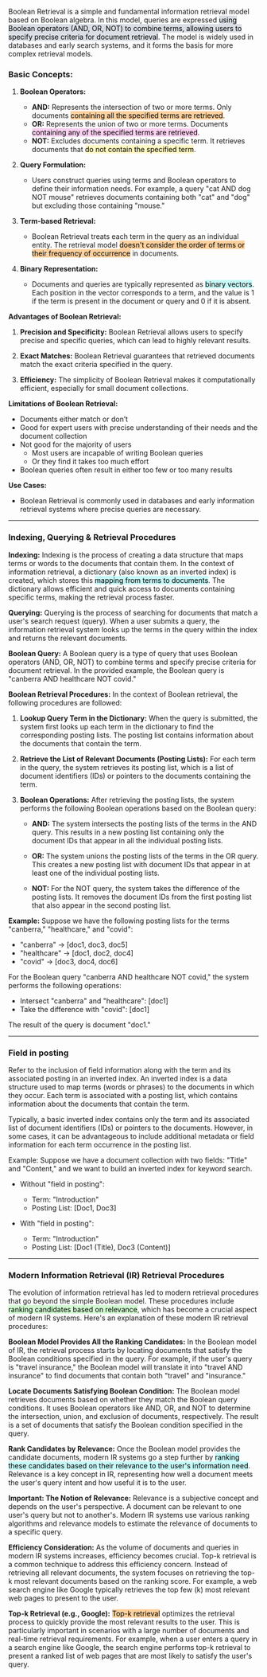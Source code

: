 Boolean Retrieval is a simple and fundamental information retrieval model based on Boolean algebra. In this model, queries are expressed <mark style="background: #CACFD9A6;">using Boolean operators (AND, OR, NOT) to combine terms, allowing users to specify precise criteria for document retrieval</mark>. The model is widely used in databases and early search systems, and it forms the basis for more complex retrieval models.

### Basic Concepts:

1. **Boolean Operators:**
    
    - **AND:** Represents the intersection of two or more terms. Only documents <mark style="background: #FFB86CA6;">containing all the specified terms are retrieved</mark>.
    - **OR:** Represents the union of two or more terms. Documents <mark style="background: #FFB8EBA6;">containing any of the specified terms are retrieved</mark>.
    - **NOT:** Excludes documents containing a specific term. It retrieves documents that <mark style="background: #FFF3A3A6;">do not contain the specified term</mark>.
2. **Query Formulation:**
    
    - Users construct queries using terms and Boolean operators to define their information needs. For example, a query "cat AND dog NOT mouse" retrieves documents containing both "cat" and "dog" but excluding those containing "mouse."
3. **Term-based Retrieval:**
    
    - Boolean Retrieval treats each term in the query as an individual entity. The retrieval model <mark style="background: #FFB86CA6;">doesn't consider the order of terms or their frequency of occurrence</mark> in documents.
4. **Binary Representation:**
    
    - Documents and queries are typically represented as <mark style="background: #ABF7F7A6;">binary vectors</mark>. Each position in the vector corresponds to a term, and the value is 1 if the term is present in the document or query and 0 if it is absent.

**Advantages of Boolean Retrieval:**

1. **Precision and Specificity:** Boolean Retrieval allows users to specify precise and specific queries, which can lead to highly relevant results.
    
2. **Exact Matches:** Boolean Retrieval guarantees that retrieved documents match the exact criteria specified in the query.
    
3. **Efficiency:** The simplicity of Boolean Retrieval makes it computationally efficient, especially for small document collections.
    

**Limitations of Boolean Retrieval:**
- Documents either match or don’t 
- Good for expert users with precise understanding of their needs and the document collection 
- Not good for the majority of users 
	-  Most users are incapable of writing Boolean queries 
	- Or they find it takes too much effort 
- Boolean queries often result in either too few or too many results

**Use Cases:**
- Boolean Retrieval is commonly used in databases and early information retrieval systems where precise queries are necessary.

---

### Indexing, Querying & Retrieval Procedures

**Indexing:** Indexing is the process of creating a data structure that maps terms or words to the documents that contain them. In the context of information retrieval, a dictionary (also known as an inverted index) is created, which stores this <mark style="background: #ABF7F7A6;">mapping from terms to documents</mark>. The dictionary allows efficient and quick access to documents containing specific terms, making the retrieval process faster.

**Querying:** Querying is the process of searching for documents that match a user's search request (query). When a user submits a query, the information retrieval system looks up the terms in the query within the index and returns the relevant documents.

**Boolean Query:** A Boolean query is a type of query that uses Boolean operators (AND, OR, NOT) to combine terms and specify precise criteria for document retrieval. In the provided example, the Boolean query is "canberra AND healthcare NOT covid."

**Boolean Retrieval Procedures:** In the context of Boolean retrieval, the following procedures are followed:

1. **Lookup Query Term in the Dictionary:** When the query is submitted, the system first looks up each term in the dictionary to find the corresponding posting lists. The posting list contains information about the documents that contain the term.
    
2. **Retrieve the List of Relevant Documents (Posting Lists):** For each term in the query, the system retrieves its posting list, which is a list of document identifiers (IDs) or pointers to the documents containing the term.
    
3. **Boolean Operations:** After retrieving the posting lists, the system performs the following Boolean operations based on the Boolean query:
    
    - **AND:** The system intersects the posting lists of the terms in the AND query. This results in a new posting list containing only the document IDs that appear in all the individual posting lists.
        
    - **OR:** The system unions the posting lists of the terms in the OR query. This creates a new posting list with document IDs that appear in at least one of the individual posting lists.
        
    - **NOT:** For the NOT query, the system takes the difference of the posting lists. It removes the document IDs from the first posting list that also appear in the second posting list.
        

**Example:** Suppose we have the following posting lists for the terms "canberra," "healthcare," and "covid":

- "canberra" -> [doc1, doc3, doc5]
- "healthcare" -> [doc1, doc2, doc4]
- "covid" -> [doc3, doc4, doc6]

For the Boolean query "canberra AND healthcare NOT covid," the system performs the following operations:

- Intersect "canberra" and "healthcare": [doc1]
- Take the difference with "covid": [doc1]

The result of the query is document "doc1."

---
### Field in posting

Refer to the inclusion of field information along with the term and its associated posting in an inverted index. An inverted index is a data structure used to map terms (words or phrases) to the documents in which they occur. Each term is associated with a posting list, which contains information about the documents that contain the term.

Typically, a basic inverted index contains only the term and its associated list of document identifiers (IDs) or pointers to the documents. However, in some cases, it can be advantageous to include additional metadata or field information for each term occurrence in the posting list.

Example: Suppose we have a document collection with two fields: "Title" and "Content," and we want to build an inverted index for keyword search.

- Without "field in posting":
	- Term: "Introduction"
	- Posting List: [Doc1, Doc3]

- With "field in posting":
	- Term: "Introduction"
	- Posting List: [Doc1 (Title), Doc3 (Content)]

---

### Modern Information Retrieval (IR) Retrieval Procedures

The evolution of information retrieval has led to modern retrieval procedures that go beyond the simple Boolean model. These procedures include <mark style="background: #BBFABBA6;">ranking candidates based on relevance</mark>, which has become a crucial aspect of modern IR systems. Here's an explanation of these modern IR retrieval procedures:

**Boolean Model Provides All the Ranking Candidates:** In the Boolean model of IR, the retrieval process starts by locating documents that satisfy the Boolean conditions specified in the query. For example, if the user's query is "travel insurance," the Boolean model will translate it into "travel AND insurance" to find documents that contain both "travel" and "insurance."

**Locate Documents Satisfying Boolean Condition:** The Boolean model retrieves documents based on whether they match the Boolean query conditions. It uses Boolean operators like AND, OR, and NOT to determine the intersection, union, and exclusion of documents, respectively. The result is a set of documents that satisfy the Boolean condition specified in the query.

**Rank Candidates by Relevance:** Once the Boolean model provides the candidate documents, modern IR systems go a step further by <mark style="background: #ABF7F7A6;">ranking these candidates based on their relevance to the user's information need</mark>. Relevance is a key concept in IR, representing how well a document meets the user's query intent and how useful it is to the user.

**Important: The Notion of Relevance:** Relevance is a subjective concept and depends on the user's perspective. A document can be relevant to one user's query but not to another's. Modern IR systems use various ranking algorithms and relevance models to estimate the relevance of documents to a specific query.

**Efficiency Consideration:** As the volume of documents and queries in modern IR systems increases, efficiency becomes crucial. Top-k retrieval is a common technique to address this efficiency concern. Instead of retrieving all relevant documents, the system focuses on retrieving the top-k most relevant documents based on the ranking score. For example, a web search engine like Google typically retrieves the top few (k) most relevant web pages to present to the user.

**Top-k Retrieval (e.g., Google):** <mark style="background: #FFB86CA6;">Top-k retrieval</mark> optimizes the retrieval process to quickly provide the most relevant results to the user. This is particularly important in scenarios with a large number of documents and real-time retrieval requirements. For example, when a user enters a query in a search engine like Google, the search engine performs top-k retrieval to present a ranked list of web pages that are most likely to satisfy the user's query.